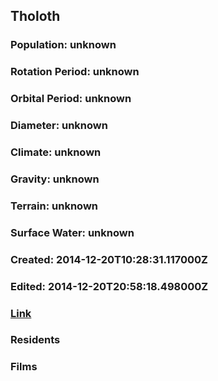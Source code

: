 ## Tholoth
### Population: unknown
### Rotation Period: unknown
### Orbital Period: unknown
### Diameter: unknown
### Climate: unknown
### Gravity: unknown
### Terrain: unknown
### Surface Water: unknown
### Created: 2014-12-20T10:28:31.117000Z
### Edited: 2014-12-20T20:58:18.498000Z
### [Link](https://swapi.dev/api/planets/46/)
### Residents
### Films